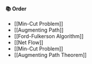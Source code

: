 #### 📚 Order
- [[Min-Cut Problem]]
- [[Augmenting Path]]
- [[Ford-Fulkerson Algorithm]]
- [[Net Flow]]
- [[Min-Cut Problem]]
- [[Augmenting Path Theorem]]

